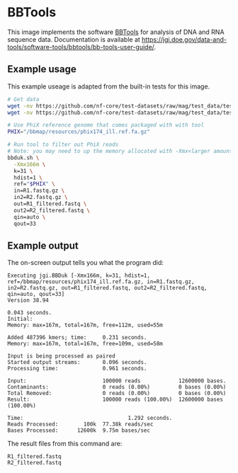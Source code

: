 # BBTools

This image implements the software [BBTools](https://jgi.doe.gov/data-and-tools/software-tools/bbtools/) for analysis of DNA and RNA sequence data.
Documentation is available at https://jgi.doe.gov/data-and-tools/software-tools/bbtools/bb-tools-user-guide/.

## Example usage
This example useage is adapted from the built-in tests for this image.

```bash
# Get data
wget -nv https://github.com/nf-core/test-datasets/raw/mag/test_data/test_minigut_R1.fastq.gz -O R1.fastq.gz
wget -nv https://github.com/nf-core/test-datasets/raw/mag/test_data/test_minigut_R2.fastq.gz -O R2.fastq.gz

# Use PhiX reference genome that comes packaged with with tool
PHIX="/bbmap/resources/phix174_ill.ref.fa.gz"

# Run tool to filter out PhiX reads
# Note: you may need to up the memory allocated with -Xmx<larger amount>
bbduk.sh \
  -Xmx166m \
  k=31 \
  hdist=1 \
  ref="$PHIX" \
  in=R1.fastq.gz \
  in2=R2.fastq.gz \
  out=R1_filtered.fastq \
  out2=R2_filtered.fastq \
  qin=auto \
  qout=33

```

## Example output

The on-screen output tells you what the program did:
```
Executing jgi.BBDuk [-Xmx166m, k=31, hdist=1, ref=/bbmap/resources/phix174_ill.ref.fa.gz, in=R1.fastq.gz, in2=R2.fastq.gz, out=R1_filtered.fastq, out2=R2_filtered.fastq, qin=auto, qout=33]
Version 38.94

0.043 seconds.
Initial:
Memory: max=167m, total=167m, free=112m, used=55m

Added 487396 kmers; time:     0.231 seconds.
Memory: max=167m, total=167m, free=109m, used=58m

Input is being processed as paired
Started output streams:       0.096 seconds.
Processing time:              0.961 seconds.

Input:                        100000 reads            12600000 bases.
Contaminants:                 0 reads (0.00%)         0 bases (0.00%)
Total Removed:                0 reads (0.00%)         0 bases (0.00%)
Result:                       100000 reads (100.00%)  12600000 bases (100.00%)

Time:                                 1.292 seconds.
Reads Processed:        100k  77.38k reads/sec
Bases Processed:      12600k  9.75m bases/sec
```

The result files from this command are:
```
R1_filtered.fastq
R2_filtered.fastq
```
